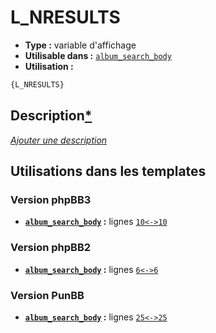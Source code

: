 # L_NRESULTS
* __Type :__ variable d'affichage
* __Utilisable dans :__ [`album_search_body`](../tpl/album_search_body.md#readme)
* __Utilisation :__

```html
{L_NRESULTS}
```

## Description[*](https://fa-tvars.appspot.com/var/L_NRESULTS)
[*Ajouter une description*](https://fa-tvars.appspot.com/var/L_NRESULTS)

## Utilisations dans les templates

### Version phpBB3
* __[`album_search_body`](../tpl/album_search_body.md#readme) :__ lignes [`10`](../src/prosilver/album_search_body.tpl#L10)[`<->`](../src/prosilver/album_search_body.tpl#L10-L10)[`10`](../src/prosilver/album_search_body.tpl#L10)

### Version phpBB2
* __[`album_search_body`](../tpl/album_search_body.md#readme) :__ lignes [`6`](../src/subsilver/album_search_body.tpl#L6)[`<->`](../src/subsilver/album_search_body.tpl#L6-L6)[`6`](../src/subsilver/album_search_body.tpl#L6)

### Version PunBB
* __[`album_search_body`](../tpl/album_search_body.md#readme) :__ lignes [`25`](../src/punbb/album_search_body.tpl#L25)[`<->`](../src/punbb/album_search_body.tpl#L25-L25)[`25`](../src/punbb/album_search_body.tpl#L25)

